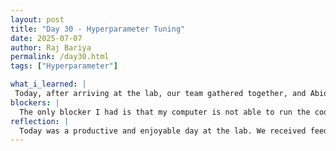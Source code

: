 ```yaml
---
layout: post
title: "Day 30 - Hyperparameter Tuning"
date: 2025-07-07
author: Raj Bariya
permalink: /day30.html
tags: ["Hyperparameter"]

what_i_learned: |
 Today, after arriving at the lab, our team gathered together, and Abiola gave us a detailed review of our presentation. Her feedback was constructive and helped us reflect on both the strengths and areas for improvement. Following the review, she divided the tasks among the team members to keep us organized and on track. I was assigned the task of improving the accuracy of our machine learning model. Currently, the model achieves an accuracy of 89%, but my goal is to push it above 93%. To reach this target, I decided to take a two-pronged approach: hyperparameter tuning and experimenting with a hybrid model. Today, I focused on the first approach, hyperparameter tuning. I spent some time researching best practices and understanding how different parameters influence the model's performance. After gaining a clearer picture, I wrote the code to implement the tuning. However, due to the computational intensity, my laptop wasn’t able to handle the processing. Thankfully, my teammate Brice offered to run the code on his computer, which was better equipped for the task. Overall, it was a good day of learning and collaboration, and I’m excited to see how these strategies improve our model’s performance in the coming days.
blockers: |
  The only blocker I had is that my computer is not able to run the code and we will see if any error occurs after running the code.
reflection: |
  Today was a productive and enjoyable day at the lab. We received feedback on our presentation, which helped us better understand the areas we did well in and where we could improve. After the review session, we took some time to divide tasks among our team members, making sure everyone had a clear role moving forward. One of the highlights for me was working with hyperparameter tuning. Although I had learned about it a few weeks ago, this was my first time actually implementing it in a real-world project. It was exciting to see how small adjustments in model parameters could significantly improve performance, and I’m beginning to appreciate the trial-and-error nature of fine-tuning machine learning models. Overall, everything seems to be progressing smoothly, and the team is aligned on our goals. If things continue at this pace, we’re optimistic about having our dashboard up and running by the end of the week. I’m looking forward to seeing how everything comes together!
---
```

